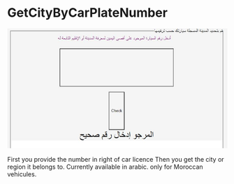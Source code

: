 # GetCityByCarPlateNumber

<img src="Capture.JPG">

First you provide the number in right of car licence Then you get the city or region it belongs to.
Currently available in arabic.
only for Moroccan vehicules.
